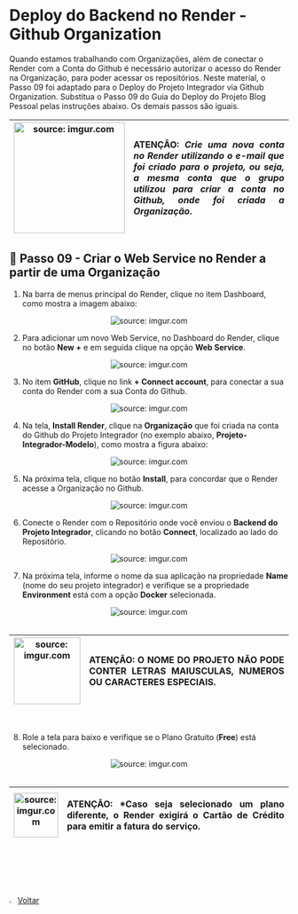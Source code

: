 <h1>Deploy do Backend no Render - Github Organization</h1>

Quando estamos trabalhando com Organizações, além de conectar o Render com a Conta do Github é necessário autorizar o acesso do Render na Organização, para poder acessar os repositórios.
Neste material, o Passo 09 foi adaptado para o Deploy do Projeto Integrador via Github Organization. Substitua o Passo 09 do Guia do Deploy do Projeto Blog Pessoal pelas instruções abaixo. Os demais passos são iguais.

| <img src="https://i.imgur.com/hOgWvSc.png" title="source: imgur.com" width="200px"/> | <p align="justify"> **ATENÇÃO:**  *Crie uma nova conta no Render utilizando o e-mail que foi criado para o projeto, ou seja, a mesma conta que o grupo utilizou para criar a conta no Github, onde foi criada a Organização*. </p> |
| ------------------------------------------------------------ | ------------------------------------------------------------ |

<h2>👣 Passo 09 - Criar o Web Service no Render a partir de uma Organização</h2> 

1. Na barra de menus principal do Render, clique no item Dashboard, como mostra a imagem abaixo:

<div align="center"><img src="https://i.imgur.com/AYQts2Z.png" title="source: imgur.com" /></div>

2. Para adicionar um novo Web Service, no Dashboard do Render, clique no botão **New +** e em seguida clique na opção **Web Service**.

<div align="center"><img src="https://i.imgur.com/FVGlwLN.png" title="source: imgur.com" /></div>

3. No item **GitHub**, clique no link **+ Connect account**, para conectar a sua conta do Render com a sua Conta do Github.

<div align="center"><img src="https://i.imgur.com/xaffIQz.png" title="source: imgur.com" /></div>

4. Na tela, **Install Render**, clique na **Organização** que foi criada na conta do Github do Projeto Integrador (no exemplo abaixo, **Projeto-Integrador-Modelo**), como mostra a figura abaixo:

<div align="center"><img src="https://i.imgur.com/F1Da8Nv.png" title="source: imgur.com" /></div>

5. Na próxima tela, clique no botão **Install**, para concordar que o Render acesse a Organização no Github.

<div align="center"><img src="https://i.imgur.com/OWUK5N8.png" title="source: imgur.com" /></div>

6. Conecte o Render com o Repositório onde você enviou o **Backend do Projeto Integrador**, clicando no botão **Connect**, localizado ao lado do Repositório.

<div align="center"><img src="https://i.imgur.com/hzNpT9m.png" title="source: imgur.com" /></div>

7. Na próxima tela, informe o nome da sua aplicação na propriedade **Name** (nome do seu projeto integrador) e verifique se a propriedade **Environment** está com a opção **Docker** selecionada.

<div align="center"><img src="https://i.imgur.com/LBnrRSp.png" title="source: imgur.com" /></div>

<br />

| <img src="https://i.imgur.com/hOgWvSc.png" title="source: imgur.com" width="120px"/> | <p align="justify"> **ATENÇÃO:** O NOME DO PROJETO NÃO PODE CONTER LETRAS MAIUSCULAS, NUMEROS OU CARACTERES ESPECIAIS. </p> |
| ------------------------------------------------------------ | ------------------------------------------------------------ |

<br />

8. Role a tela para baixo e verifique se o Plano Gratuito (**Free**) está selecionado.

<div align="center"><img src="https://i.imgur.com/ZUU3Et2.png" title="source: imgur.com" /></div>

<br />

| <img src="https://i.imgur.com/hOgWvSc.png" title="source: imgur.com" width="80px"/> | <p align="justify"> **ATENÇÃO:** *Caso seja selecionado um plano diferente, o Render exigirá o Cartão de Crédito para emitir a fatura do serviço. </p> |
| ------------------------------------------------------------ | ------------------------------------------------------------ |

<br />

<br /><br />
	
<div align="left"><a href="README.md"><img src="https://i.imgur.com/XMgF3gl.png" title="source: imgur.com" width="3%"/>Voltar</a></div>
